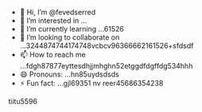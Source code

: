 - 👋 Hi, I’m @fevedserred
- 👀 I’m interested in ...
- 🌱 I’m currently learning ...61526
- 💞️ I’m looking to collaborate on ...3244874744174748vcbcv96366662161526+sfdsdf
- 📫 How to reach me ...fdgh87877eyttesdhjjmhghn52etggdfdgffdg534hhh
- 😄 Pronouns: ...hn85uydsdsds
- ⚡ Fun fact: ...gjl69351
nv reer45686354238
<!---lk.256621drytgresdffwebfd45hgngff
fevedserred/fevedserred is a ✨ special ✨ reposisdftory because its `README.md` (this fi56le) appears on you52 GitHub profile.s
You can click the Preview link to take a look at your changes.gbf
--->tiitu5596
